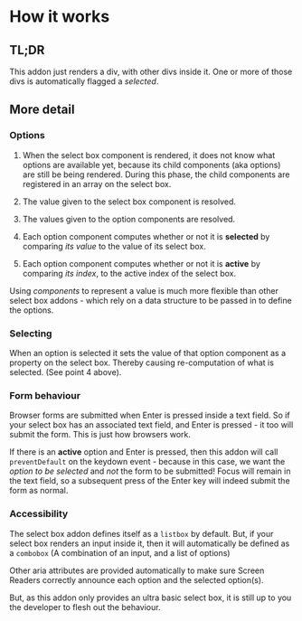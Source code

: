 # How it works

## TL;DR

This addon just renders a div, with other divs inside it. One or more of those divs is automatically flagged a _selected_.

## More detail

### Options

1. When the select box component is rendered, it does not know what options are available yet, because its child components (aka options) are still be being rendered. During this phase, the child components are registered in an array on the select box.

2. The value given to the select box component is resolved.

3. The values given to the option components are resolved.

4. Each option component computes whether or not it is **selected** by comparing _its value_ to the value of its select box.

5. Each option component computes whether or not it is **active** by comparing _its index_, to the active index of the select box.

Using _components_ to represent a value is much more flexible than other select box addons - which rely on a data structure to be passed in to define the options.

### Selecting

When an option is selected it sets the value of that option component as a property on the select box. Thereby causing re-computation of what is selected. (See point 4 above).

### Form behaviour

Browser forms are submitted when Enter is pressed inside a text field. So if your select box has an associated text field, and Enter is pressed - it too will submit the form. This is just how browsers work.

If there is an **active** option and Enter is pressed, then this addon will call `preventDefault` on the keydown event - because in this case, we want the _option to be selected_ and _not_ the form to be submitted! Focus will remain in the text field, so a subsequent press of the Enter key will indeed submit the form as normal.

### Accessibility

The select box addon defines itself as a `listbox` by default. But, if your select box renders an input inside it, then it will automatically be defined as a `combobox` (A combination of an input, and a list of options)

Other aria attributes are provided automatically to make sure Screen Readers correctly announce each option and the selected option(s).

But, as this addon only provides an ultra basic select box, it is still up to you the developer to flesh out the behaviour.
